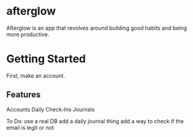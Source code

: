 # afterglow
Afterglow is an app that revolves around building good habits and being more productive. 

# Getting Started
First, make an account.

## Features
Accounts
Daily Check-Ins
Journals

To Do:
use a real DB
add a daily journal thing
add a way to check if the email is legit or not